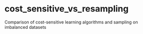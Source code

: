 # cost_sensitive_vs_resampling
Comparison of cost-sensitive learning algorithms and sampling on imbalanced datasets
